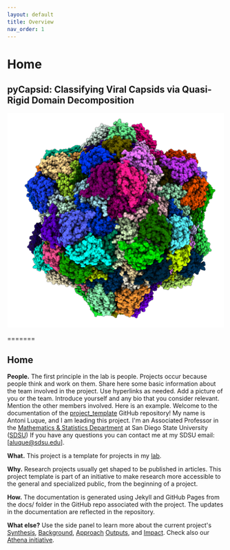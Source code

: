 ```yaml
---
layout: default
title: Overview
nav_order: 1
---
```


# Home


## pyCapsid: Classifying Viral Capsids via Quasi-Rigid Domain Decomposition

![myimg](7s21_120_nocage.png)



=======
## Home

**People.** The first principle in the lab is people. Projects occur because people think and work on them. Share here some basic information about the team involved in the project. Use hyperlinks as needed. Add a picture of you or the team. Introduce yourself and any bio that you consider relevant. Mention the other members involved. Here is an example. Welcome to the documentation of the [project_template](https://github.com/luquelab/project_template/tree/main/docs) GitHub repository! My name is Antoni Luque, and I am leading this project. I'm an Associated Professor in the [Mathematics & Statistics Department](https://math.sdsu.edu) at San Diego State University ([SDSU](https://www.sdsu.edu)) If you have any questions you can contact me at my SDSU email: [aluque@sdsu.edu].

**What.** This project is a template for projects in my [lab](https://www.luquelab.com).

**Why.** Research projects usually get shaped to be published in articles. This project template is part of an initiative to make research more accessible to the general and specialized public, from the beginning of a project.

**How.** The documentation is generated using Jekyll and GitHub Pages from the docs/ folder in the GitHub repo associated with the project. The updates in the documentation are reflected in the repository.

**What else?** Use the side panel to learn more about the current project's [Synthesis](https://luquelab.github.io/project_template/synthesis/), [Background](https://luquelab.github.io/project_template/background/), [Approach](https://luquelab.github.io/project_template/approach/) [Outputs](https://luquelab.github.io/project_template/output/), and [Impact](https://luquelab.github.io/project_template/impact/). Check also our [Athena initiative](https://luquelab.github.io/Athena/knowledge/synthesis.html).